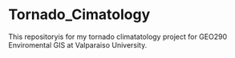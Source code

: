 # Tornado_Cimatology
This repositoryis for my tornado climatatology project for GEO290 Enviromental GIS at Valparaiso University.
